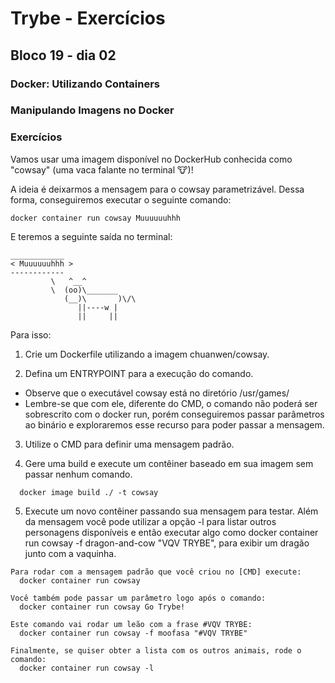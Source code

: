 # Trybe - Exercícios
## Bloco 19 - dia 02
### Docker: Utilizando Containers
### Manipulando Imagens no Docker

### Exercícios
Vamos usar uma imagem disponível no DockerHub conhecida como "cowsay" (uma vaca falante no terminal 🐮)!

A ideia é deixarmos a mensagem para o cowsay parametrizável. Dessa forma, conseguiremos executar o seguinte comando:
```
docker container run cowsay Muuuuuuhhh
```

E teremos a seguinte saída no terminal:
```
____________
< Muuuuuuhhh >
------------
         \   ^__^
         \  (oo)\_______
            (__)\       )\/\
               ||----w |
               ||     ||
```

Para isso:
1. Crie um Dockerfile utilizando a imagem chuanwen/cowsay.

2. Defina um ENTRYPOINT para a execução do comando.
  - Observe que o executável cowsay está no diretório /usr/games/
  - Lembre-se que com ele, diferente do CMD, o comando não poderá ser sobrescrito com o docker run, porém conseguiremos passar parâmetros ao binário e exploraremos esse recurso para poder passar a mensagem.
3. Utilize o CMD para definir uma mensagem padrão.

4. Gere uma build e execute um contêiner baseado em sua imagem sem passar nenhum comando.
```
  docker image build ./ -t cowsay
```

5. Execute um novo contêiner passando sua mensagem para testar. Além da mensagem você pode utilizar a opção -l para listar outros personagens disponíveis e então executar algo como docker container run cowsay -f dragon-and-cow "VQV TRYBE", para exibir um dragão junto com a vaquinha.
```
Para rodar com a mensagem padrão que você criou no [CMD] execute:
  docker container run cowsay

Você também pode passar um parâmetro logo após o comando:
  docker container run cowsay Go Trybe!

Este comando vai rodar um leão com a frase #VQV TRYBE:
  docker container run cowsay -f moofasa "#VQV TRYBE"

Finalmente, se quiser obter a lista com os outros animais, rode o comando:
  docker container run cowsay -l
```